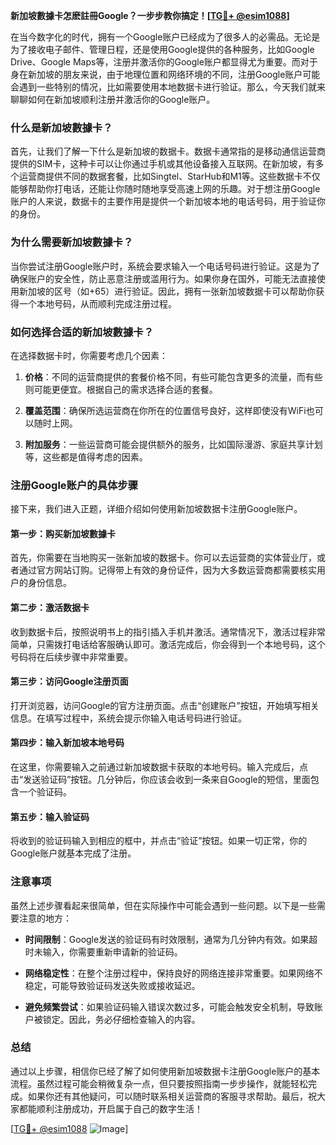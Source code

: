 **新加坡數據卡怎麽註冊Google？一步步教你搞定！[[TG💪+ @esim1088](https://t.me/s/esim1088)]**

在当今数字化的时代，拥有一个Google账户已经成为了很多人的必需品。无论是为了接收电子邮件、管理日程，还是使用Google提供的各种服务，比如Google Drive、Google Maps等，注册并激活你的Google账户都显得尤为重要。而对于身在新加坡的朋友来说，由于地理位置和网络环境的不同，注册Google账户可能会遇到一些特别的情况，比如需要使用本地数据卡进行验证。那么，今天我们就来聊聊如何在新加坡顺利注册并激活你的Google账户。

### 什么是新加坡數據卡？

首先，让我们了解一下什么是新加坡的数据卡。数据卡通常指的是移动通信运营商提供的SIM卡，这种卡可以让你通过手机或其他设备接入互联网。在新加坡，有多个运营商提供不同的数据套餐，比如Singtel、StarHub和M1等。这些数据卡不仅能够帮助你打电话，还能让你随时随地享受高速上网的乐趣。对于想注册Google账户的人来说，数据卡的主要作用是提供一个新加坡本地的电话号码，用于验证你的身份。

### 为什么需要新加坡數據卡？

当你尝试注册Google账户时，系统会要求输入一个电话号码进行验证。这是为了确保账户的安全性，防止恶意注册或滥用行为。如果你身在国外，可能无法直接使用新加坡的区号（如+65）进行验证。因此，拥有一张新加坡数据卡可以帮助你获得一个本地号码，从而顺利完成注册过程。

### 如何选择合适的新加坡數據卡？

在选择数据卡时，你需要考虑几个因素：

1. **价格**：不同的运营商提供的套餐价格不同，有些可能包含更多的流量，而有些则可能更便宜。根据自己的需求选择合适的套餐。
   
2. **覆盖范围**：确保所选运营商在你所在的位置信号良好，这样即使没有WiFi也可以随时上网。

3. **附加服务**：一些运营商可能会提供额外的服务，比如国际漫游、家庭共享计划等，这些都是值得考虑的因素。

### 注册Google账户的具体步骤

接下来，我们进入正题，详细介绍如何使用新加坡数据卡注册Google账户。

#### 第一步：购买新加坡數據卡

首先，你需要在当地购买一张新加坡的数据卡。你可以去运营商的实体营业厅，或者通过官方网站订购。记得带上有效的身份证件，因为大多数运营商都需要核实用户的身份信息。

#### 第二步：激活数据卡

收到数据卡后，按照说明书上的指引插入手机并激活。通常情况下，激活过程非常简单，只需拨打电话给客服确认即可。激活完成后，你会得到一个本地号码，这个号码将在后续步骤中非常重要。

#### 第三步：访问Google注册页面

打开浏览器，访问Google的官方注册页面。点击“创建账户”按钮，开始填写相关信息。在填写过程中，系统会提示你输入电话号码进行验证。

#### 第四步：输入新加坡本地号码

在这里，你需要输入之前通过新加坡数据卡获取的本地号码。输入完成后，点击“发送验证码”按钮。几分钟后，你应该会收到一条来自Google的短信，里面包含一个验证码。

#### 第五步：输入验证码

将收到的验证码输入到相应的框中，并点击“验证”按钮。如果一切正常，你的Google账户就基本完成了注册。

### 注意事项

虽然上述步骤看起来很简单，但在实际操作中可能会遇到一些问题。以下是一些需要注意的地方：

- **时间限制**：Google发送的验证码有时效限制，通常为几分钟内有效。如果超时未输入，你需要重新申请新的验证码。
  
- **网络稳定性**：在整个注册过程中，保持良好的网络连接非常重要。如果网络不稳定，可能导致验证码发送失败或接收延迟。

- **避免频繁尝试**：如果验证码输入错误次数过多，可能会触发安全机制，导致账户被锁定。因此，务必仔细检查输入的内容。

### 总结

通过以上步骤，相信你已经了解了如何使用新加坡数据卡注册Google账户的基本流程。虽然过程可能会稍微复杂一点，但只要按照指南一步步操作，就能轻松完成。如果你还有其他疑问，可以随时联系相关运营商的客服寻求帮助。最后，祝大家都能顺利注册成功，开启属于自己的数字生活！

[[TG💪+ @esim1088](https://t.me/s/esim1088) ![Image](https://i.postimg.cc/4NQfJmqS/Snipaste-2025-05-13-00-14-12.png)]